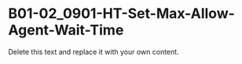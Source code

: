 

# B01-02_0901-HT-Set-Max-Allow-Agent-Wait-Time

Delete this text and replace it with your own content.
